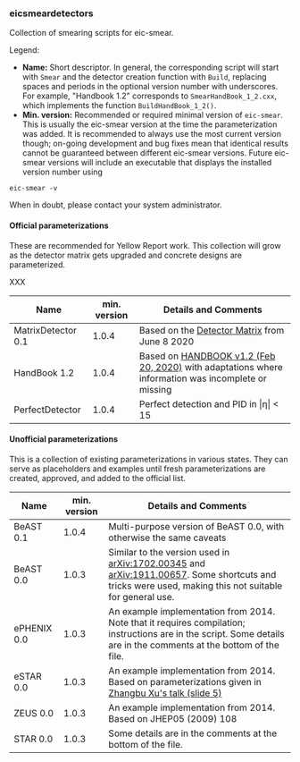 ### eicsmeardetectors
Collection of smearing scripts for eic-smear.

Legend:
* **Name:** Short descriptor. In general, the corresponding script will start with `Smear` and the detector creation function with `Build`, replacing spaces and periods in the optional version number with underscores. For example, "Handbook 1.2" corresponds to ```SmearHandBook_1_2.cxx```, which implements the function ```BuildHandBook_1_2()```.
* **Min. version:** Recommended or required minimal version of ```eic-smear```. This is usually the eic-smear version at the time the parameterization was added. It is recommended to always use the most current version though; on-going development and bug fixes mean that identical results cannot be guaranteed between different eic-smear versions.
Future eic-smear versions will include an executable that displays the installed version number using
```
eic-smear -v
```
When in doubt, please contact your system administrator.


#### Official parameterizations ####
These are recommended for Yellow Report work. This collection will grow as the detector matrix gets upgraded and concrete designs are parameterized.

XXX

|Name| min. version | Details and Comments |
|---| ---| --- |
|MatrixDetector 0.1| 1.0.4 | Based on the [Detector Matrix](https://physdiv.jlab.org/DetectorMatrix) from June 8 2020|
|HandBook 1.2| 1.0.4 | Based on [HANDBOOK v1.2 (Feb 20, 2020)](http://www.eicug.org/web/content/detector-rd) with adaptations where information was incomplete or missing|
|PerfectDetector| 1.0.4 | Perfect detection and PID in \|&eta;\| < 15 |

#### Unofficial parameterizations ####
This is a collection of existing parameterizations in various states. They can serve as placeholders and examples until fresh parameterizations are created, approved, and added to the official list.

|Name| min. version | Details and Comments |
|---| ---| --- |
|BeAST 0.1| 1.0.4 | Multi-purpose version of BeAST 0.0, with otherwise the same caveats |
|BeAST 0.0| 1.0.3 | Similar to the version used in [arXiv:1702.00345](https://arxiv.org/abs/1708.01527) and [arXiv:1911.00657](https://arxiv.org/abs/1911.00657). Some shortcuts and tricks were used, making this not suitable for general use. |
|ePHENIX 0.0| 1.0.3 | An example implementation from 2014. Note that it requires compilation; instructions are in the script. Some details are in the comments at the bottom of the file.|
|eSTAR 0.0| 1.0.3 | An example implementation from 2014.  Based on parameterizations given in [Zhangbu Xu's talk (slide 5)](https://wiki.bnl.gov/conferences/index.php/January_2014) |
|ZEUS 0.0| 1.0.3 | An example implementation from 2014. Based on JHEP05 (2009) 108|
|STAR 0.0| 1.0.3 | Some details are in the comments at the bottom of the file. |
